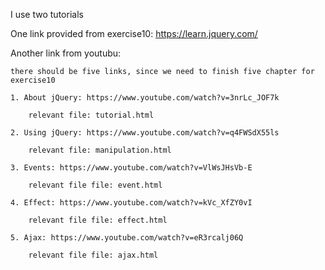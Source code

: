 I use two tutorials

One link provided from exercise10: https://learn.jquery.com/

Another link from youtubu:

    there should be five links, since we need to finish five chapter for exercise10

    1. About jQuery: https://www.youtube.com/watch?v=3nrLc_JOF7k 

        relevant file: tutorial.html

    2. Using jQuery: https://www.youtube.com/watch?v=q4FWSdX55ls

        relevant file: manipulation.html

    3. Events: https://www.youtube.com/watch?v=VlWsJHsVb-E

        relevant file file: event.html
    
    4. Effect: https://www.youtube.com/watch?v=kVc_XfZY0vI

        relevant file file: effect.html

    5. Ajax: https://www.youtube.com/watch?v=eR3rcalj06Q

        relevant file file: ajax.html 

    

